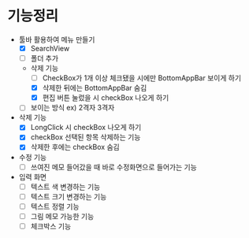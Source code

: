 # 기능정리
- 툴바 활용하여 메뉴 만들기
  - [x] SearchView
  - [ ] 폴더 추가
  - 삭제 기능
    - [ ] CheckBox가 1개 이상 체크됐을 시에만 BottomAppBar 보이게 하기
    - [x] 삭제한 뒤에는 BottomAppBar 숨김
    - [x] 편집 버튼 눌렀을 시 checkBox 나오게 하기
  - [ ] 보이는 방식 ex) 2격자 3격자
- 삭제 기능
  - [x] LongClick 시 checkBox 나오게 하기
  - [x] checkBox 선택된 항목 삭제하는 기능
  - [x] 삭제한 후에는 checkBox 숨김
- 수정 기능
  - [ ] 쓰여진 메모 들어갔을 때 바로 수정화면으로 들어가는 기능
- 입력 화면
  - [ ] 텍스트 색 변경하는 기능
  - [ ] 텍스트 크기 변경하는 기능
  - [ ] 텍스트 정렬 기능
  - [ ] 그림 메모 가능한 기능
  - [ ] 체크박스 기능